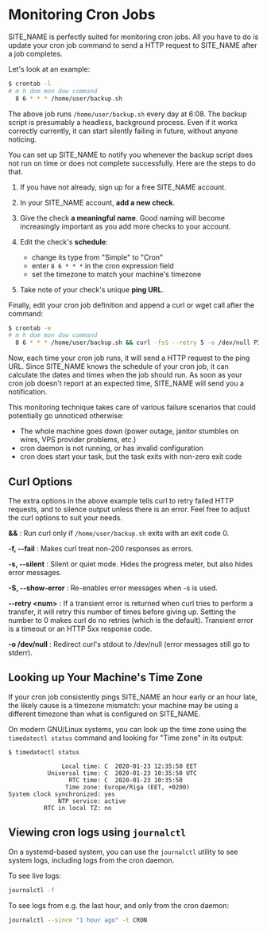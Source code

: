 # Monitoring Cron Jobs

SITE_NAME is perfectly suited for monitoring cron jobs. All you have to do is
update your cron job command to send a HTTP request to SITE_NAME
after a job completes.

Let's look at an example:

```bash
$ crontab -l
# m h dom mon dow command
  8 6 * * * /home/user/backup.sh
```

The above job runs `/home/user/backup.sh` every day at 6:08. The backup
script is presumably a headless, background process. Even if it works
correctly currently, it can start silently failing in future, without
anyone noticing.

You can set up SITE_NAME to notify you whenever the backup script does not
run on time or does not complete successfully. Here are the steps to do that.

1. If you have not already, sign up for a free SITE_NAME account.

1. In your SITE_NAME account, **add a new check**.

1. Give the check **a meaningful name**. Good naming will become
increasingly important as you add more checks to your account.

1. Edit the check's **schedule**:

    * change its type from "Simple" to "Cron"
    * enter `8 6 * * *` in the cron expression field
    * set the timezone to match your machine's timezone

1. Take note of your check's unique **ping URL**.

Finally, edit your cron job definition and append a curl or wget call
after the command:

```bash
$ crontab -e
# m h dom mon dow command
  8 6 * * * /home/user/backup.sh && curl -fsS --retry 5 -o /dev/null PING_URL
```

Now, each time your cron job runs, it will send a HTTP request to the ping URL.
Since SITE_NAME knows the schedule of your cron job, it can calculate
the dates and times when the job should run. As soon as your cron job doesn't
report at an expected time, SITE_NAME will send you a notification.

This monitoring technique takes care of various failure scenarios that could
potentially go unnoticed otherwise:

* The whole machine goes down (power outage, janitor stumbles on wires, VPS provider problems, etc.)
* cron daemon is not running, or has invalid configuration
* cron does start your task, but the task exits with non-zero exit code

## Curl Options

The extra options in the above example tells curl to retry failed HTTP requests, and
to silence output unless there is an error. Feel free to adjust the curl options to
suit your needs.

**&amp;&amp;**
:   Run curl only if `/home/user/backup.sh` exits with an exit code 0.

**-f, --fail**
:   Makes curl treat non-200 responses as errors.

**-s, --silent**
:   Silent or quiet mode. Hides the progress meter, but also hides error messages.

**-S, --show-error**
:   Re-enables error messages when -s is used.

**--retry &lt;num&gt;**
:   If a transient error is returned when curl tries to perform a
    transfer, it will retry this number of times before  giving  up.
    Setting  the number to  0 makes curl do no retries (which is the default).
    Transient error is a timeout or an HTTP 5xx response code.

**-o /dev/null**
:   Redirect curl's stdout to /dev/null (error messages still go to stderr).

## Looking up Your Machine's Time Zone

If your cron job consistently pings SITE_NAME an hour early or an hour late,
the likely cause is a timezone mismatch: your machine may be using a different timezone
than what is configured on SITE_NAME.

On modern GNU/Linux systems, you can look up the time zone using the
`timedatectl status` command and looking for "Time zone" in its output:

```text hl_lines="6"
$ timedatectl status

               Local time: C  2020-01-23 12:35:50 EET
           Universal time: C  2020-01-23 10:35:50 UTC
                 RTC time: C  2020-01-23 10:35:50
                Time zone: Europe/Riga (EET, +0200)
System clock synchronized: yes
              NTP service: active
          RTC in local TZ: no
```

## Viewing cron logs using `journalctl`

On a systemd-based system, you can use the `journalctl` utility to see system logs,
including logs from the cron daemon.

To see live logs:

```bash
journalctl -f
```

To see logs from e.g. the last hour, and only from the cron daemon:

```bash
journalctl --since "1 hour ago" -t CRON
```
